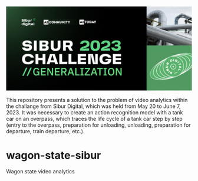 ![poster](docs/poster.png)

This repository presents a solution to the problem of video analytics within the challange from Sibur Digital, which was held from May 20 to June 7, 2023.
It was necessary to create an action recognition model with a tank car on an overpass, which traces the life cycle of a tank car step by step (entry to the overpass, preparation for unloading, unloading, preparation for departure, train departure, etc.).

# wagon-state-sibur
Wagon state video analytics
